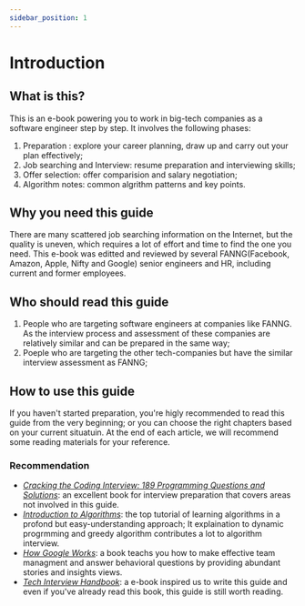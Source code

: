 ```yaml
---
sidebar_position: 1
---
```


# Introduction

## What is this?

This is an e-book powering you to work in big-tech companies as a software engineer step by step. It involves the following phases: 

1. Preparation : explore your career planning, draw up and carry out your plan effectively;
2. Job searching and Interview: resume preparation and interviewing skills;
3. Offer selection: offer comparision and salary negotiation;
4. Algorithm notes: common algrithm patterns and key points.

## Why you need this guide

There are many scattered job searching information on the Internet, but the quality is uneven, which requires a lot of effort and time to find the one you need. This e-book was editted and reviewed by several FANNG(Facebook, Amazon, Apple, Nifty and Google) senior engineers and HR, including current and former employees. 

## Who should read this guide

1. People who are targeting software engineers at companies like FANNG. As the interview process and assessment of these companies are relatively similar and can be prepared in the same way; 
2. Poeple who are targeting the other tech-companies but have the similar interview assessment as FANNG;

## How to use this guide

If you haven't started preparation, you're higly recommended to read this guide from the very beginning; or you can choose the right chapters based on your current situatuin. At the end of each article, we will recommend some reading materials for your reference. 

### Recommendation

- *[Cracking the Coding Interview: 189 Programming Questions and Solutions](https://www.amazon.com/Cracking-Coding-Interview-Programming-Questions/dp/0984782850/)*: an excellent book for interview preparation that covers areas not involved in this guide.
- *[Introduction to Algorithms](https://www.amazon.com/Introduction-Algorithms-3rd-MIT-Press/dp/0262033844/)*: the top tutorial of learning algorithms in a profond but easy-understanding approach; It explaination to dynamic progrmming and greedy algorithm contributes a lot to algorithm interview.
- *[How Google Works](https://www.amazon.com/How-Google-Works-Eric-Schmidt/dp/1455582328)*: a book teachs you how to make effective team managment and answer behavioral questions by providing abundant stories and insights views. 
- *[Tech Interview Handbook](https://techinterviewhandbook.org/)*: a e-book inspired us to write this guide and even if you've already read this book, this guide is still worth reading. 

